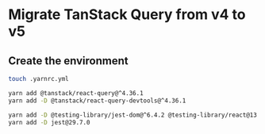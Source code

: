 # Migrate TanStack Query from v4 to v5

## Create the environment

```sh
touch .yarnrc.yml
```

```sh
yarn add @tanstack/react-query@^4.36.1
yarn add -D @tanstack/react-query-devtools@^4.36.1
```

```sh
yarn add -D @testing-library/jest-dom@^6.4.2 @testing-library/react@13.4.0
yarn add -D jest@29.7.0
```
